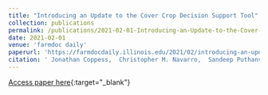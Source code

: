 ```yaml
---
title: "Introducing an Update to the Cover Crop Decision Support Tool"
collection: publications
permalink: /publications/2021-02-01-Introducing-an-Update-to-the-Cover-Crop-Decision-Support-Tool
date: 2021-02-01
venue: 'farmdoc daily'
paperurl: 'https://farmdocdaily.illinois.edu/2021/02/introducing-an-update-to-the-cover-crop-decision-support-tool.html'
citation: ' Jonathan Coppess,  Christopher M. Navarro,  Sandeep Puthanveetil Satheesan,  Vara Veera Gowtham Naraharisetty,  Rabin Bhattarai,  Shalamar Armstrong,  Rishabh Gupta, &quot;Introducing an Update to the Cover Crop Decision Support Tool.&quot; farmdoc daily, 2021.'
---
```

[Access paper here](https://farmdocdaily.illinois.edu/2021/02/introducing-an-update-to-the-cover-crop-decision-support-tool.html){:target="_blank"}
